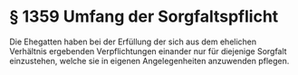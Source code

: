 # § 1359 Umfang der Sorgfaltspflicht
Die Ehegatten haben bei der Erfüllung der sich aus dem ehelichen Verhältnis ergebenden Verpflichtungen einander nur für diejenige Sorgfalt einzustehen, welche sie in eigenen Angelegenheiten anzuwenden pflegen.
